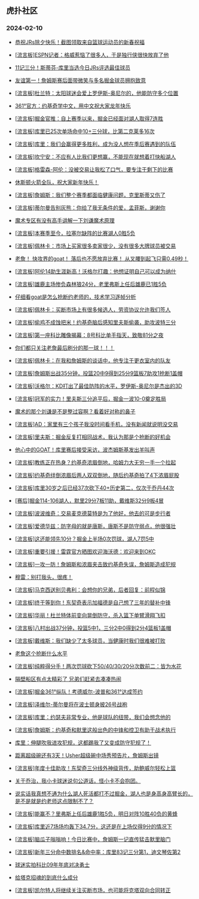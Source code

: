 ## 虎扑社区 
### 2024-02-10

+ [恭祝JRs除夕快乐！截图领取来自篮球运动员的新春祝福](https://bbs.hupu.com/624728238.html)

+ [[流言板]ESPN记者：格威惹恼了很多人，于是独行侠很快放弃了他](https://bbs.hupu.com/624728800.html)

+ [11记三分！斯蒂芬-库里当选今日JRs评选最佳球员](https://bbs.hupu.com/624727739.html)

+ [友谊第一！詹姆斯赛后面带微笑与多名掘金球员拥抱致意](https://bbs.hupu.com/624727543.html)

+ [[流言板]杜兰特：太阳球迷会爱上罗伊斯-奥尼尔的，他能防守多个位置](https://bbs.hupu.com/624728429.html)

+ [361°官方：约基奇学中文，用中文祝大家龙年快乐](https://bbs.hupu.com/624725755.html)

+ [[流言板]掘金官推：自上赛季以来，掘金已经面对湖人取得7连胜](https://bbs.hupu.com/624726019.html)

+ [[流言板]库里已25次单场命中10+三分球，比第二克莱多16次](https://bbs.hupu.com/624728938.html)

+ [[流言板]库里：我们会赢得更多胜利，成为没人想在季后赛遇到的队伍](https://bbs.hupu.com/624724745.html)

+ [[流言板]坎宁安：不应有人比我们更想赢，不能现在就想着打快船湖人](https://bbs.hupu.com/624727471.html)

+ [[流言板]格雷森-阿伦：没被交易让我松了口气，要专注于剩下的比赛](https://bbs.hupu.com/624728585.html)

+ [休斯顿火箭全队，祝大家新年快乐！](https://bbs.hupu.com/624723645.html)

+ [[流言板]詹姆斯：我们整个赛季都面临健康问题，克里斯蒂又伤了](https://bbs.hupu.com/624724311.html)

+ [[流言板]蒂尔曼告别灰熊：你给了我无条件的爱，孟菲斯，谢谢你](https://bbs.hupu.com/624728074.html)

+ [魔术专区有没有高手讲解一下刘谦魔术原理](https://bbs.hupu.com/624727987.html)

+ [[流言板]本赛季至今，拉塞尔缺阵的比赛湖人0胜5负](https://bbs.hupu.com/624723362.html)

+ [[流言板]佩林卡：市场上买家很多卖家很少，没有很多大牌球员被交易](https://bbs.hupu.com/624726699.html)

+ [老詹！ 快攻界的goat！ 落后也不愿放弃比赛！ 从叉腰到起飞只需0.49秒！](https://bbs.hupu.com/624722825.html)

+ [[流言板]阿伦14助生涯新高！沃格尔打趣：他想证明自己可以成为纳什](https://bbs.hupu.com/624728497.html)

+ [[流言板]雄鹿主场惨负森林狼24分，老里弗斯上任后雄鹿已1胜5负](https://bbs.hupu.com/624719478.html)

+ [仔细看goat是怎么抢断约老师的，技术学习逐帧分析](https://bbs.hupu.com/624723408.html)

+ [[流言板]佩林卡：买断市场上有很多候选人，劳资协议允许我们签人](https://bbs.hupu.com/624726645.html)

+ [[流言板]偷鸡不成蚀把米！约基奇脑后感知里夫斯偷袭，助攻波特三分](https://bbs.hupu.com/624722110.html)

+ [[流言板]第一座科比雕像揭幕：8号科比单手指天，致敬81分之夜](https://bbs.hupu.com/624715911.html)

+ [你们都只关注老詹最后刷分的那一球！！！](https://bbs.hupu.com/624722875.html)

+ [[流言板]佩林卡：在我和詹姆斯的谈话中，他专注于更衣室内的队友](https://bbs.hupu.com/624726411.html)

+ [[流言板]詹姆斯出战35分钟，投篮20中9得到25分9篮板7助攻1抢断1盖帽](https://bbs.hupu.com/624722516.html)

+ [[流言板]沃格尔：KD打出了最佳防阵的水平，罗伊斯-奥尼尔是杰出的3D](https://bbs.hupu.com/624728628.html)

+ [[流言板]冠军的实力！里夫斯三分追平后，掘金一波10-0奠定胜局](https://bbs.hupu.com/624722201.html)

+ [魔术的那个刘谦是不是整过容啊？看着好对称的鼻子](https://bbs.hupu.com/624727836.html)

+ [[流言板]AD：家里有三个孩子我没时间看手机，没有新闻就说明没交易](https://bbs.hupu.com/624724932.html)

+ [[流言板]里夫斯：掘金反复打相同战术，我认为那是个抢断的好机会](https://bbs.hupu.com/624726961.html)

+ [他心中的GOAT！库里赛后接受采访，波杰姆斯基发出羊叫声](https://bbs.hupu.com/624719937.html)

+ [[流言板]教练正在热身？约基奇浓眉倒地，哈姆力大无穷一手一个拉起](https://bbs.hupu.com/624721485.html)

+ [[流言板]约基奇绊倒浓眉后两人双双倒地，随后约基奇拍了4下浓眉屁股](https://bbs.hupu.com/624721393.html)

+ [[流言板]库里30岁之后已经37次砍下40+历史第二，仅次于乔丹44次](https://bbs.hupu.com/624721003.html)

+ [[赛后]掘金114-106湖人，默里29分7板11助，戴维斯32分9板4冒](https://bbs.hupu.com/624722349.html)

+ [[流言板]波波维奇：交易麦克德莫特是为了他好，他去的可是步行者](https://bbs.hupu.com/624727757.html)

+ [[流言板]爱德华兹：防字母的就是唐斯，唐斯不是防守弱点，他很强壮](https://bbs.hupu.com/624727580.html)

+ [[流言板]这还能领先10分？掘金上半场0次罚球，湖人7罚5中](https://bbs.hupu.com/624720896.html)

+ [[流言板]重要引援！雷霆官方晒图欢迎海沃德：欢迎来到OKC](https://bbs.hupu.com/624723846.html)

+ [[流言板]一攻一防！詹姆斯和浓眉夹击致约基奇失误，詹姆斯造成犯规](https://bbs.hupu.com/624721894.html)

+ [穆雷：别打我头，很疼！](https://bbs.hupu.com/624723093.html)

+ [[流言板]马克西送别贝弗利：会想你的兄弟，后者回复：前程似锦](https://bbs.hupu.com/624727284.html)

+ [[流言板]终于等到你！东契奇表示加福德是自己想了三年的替补中锋](https://bbs.hupu.com/624720446.html)

+ [[流言板]华丽！杜兰特体前变向晃倒防守，杀入篮下单臂滑翔飞扣](https://bbs.hupu.com/624720054.html)

+ [[流言板]八村出战37分钟，投篮5中1，三分2中0得到2分4篮板1盖帽](https://bbs.hupu.com/624722710.html)

+ [[流言板]戴维斯：我们缺少了太多球员，当健康时我们很难被打败](https://bbs.hupu.com/624726461.html)

+ [老詹这个抢断什么水平](https://bbs.hupu.com/624722745.html)

+ [[流言板]纯粹得分手！两次罚球砍下50/40/30/20分次数前二：皆为水花](https://bbs.hupu.com/624720553.html)

+ [隔壁船区有点太精彩了 兄弟们赶紧去凑凑热闹](https://bbs.hupu.com/624727646.html)

+ [[流言板]掘金361°纵队！考德威尔-波普和361°达成签约](https://bbs.hupu.com/624719661.html)

+ [[流言板]泽维尔-蒂尔曼将在波士顿身披26号战袍](https://bbs.hupu.com/624728189.html)

+ [[流言板]库里：约瑟夫非常专业，他是球队的纽带，我们会想念他的](https://bbs.hupu.com/624724591.html)

+ [[流言板]詹姆斯：约基奇和默里这般出色的中锋和控卫有助于战术执行](https://bbs.hupu.com/624723970.html)

+ [库里：伸腿吹我进攻犯规，这都踢我了又变成防守犯规了！](https://bbs.hupu.com/624719581.html)

+ [距离超级碗还有3天！Usher超级碗中场秀预告片，詹姆斯出镜](https://bbs.hupu.com/624729323.html)

+ [[流言板]年度十佳助攻！东契奇三分线外神级背传，助鲍威尔轻松上篮](https://bbs.hupu.com/624716688.html)

+ [关于乔治，我小卡球迷说句公道话，怪小卡不会抱团。](https://bbs.hupu.com/624728609.html)

+ [说实话我真想不通为什么湖人死活都打不过掘金，湖人也是身高身高臂长的，是不是就是约老师这点限制不了？](https://bbs.hupu.com/624727692.html)

+ [[流言板]能赢不？里弗斯上任后雄鹿1胜5负，明日对阵10胜40负的黄蜂](https://bbs.hupu.com/624729563.html)

+ [[流言板]库里近7场场均轰下34.7分，这还是在上场仅得9分的情况下](https://bbs.hupu.com/624729542.html)

+ [[流言板]脑瓜子嗡嗡响！今日比赛中，詹姆斯一记直传猛击默里脑门](https://bbs.hupu.com/624729618.html)

+ [[流言板]新年三分命中数排名&命中率：库里83记三分第1，迪文琴佐第2](https://bbs.hupu.com/624729965.html)

+ [球迷实拍科比09年年底对决勇士](https://bbs.hupu.com/624724191.html)

+ [给塔克招魂的到底什么成分](https://bbs.hupu.com/624728330.html)

+ [[流言板]凯尔特人将继续关注买断市场，也可能将克塔双向合同转正](https://bbs.hupu.com/624726978.html)

